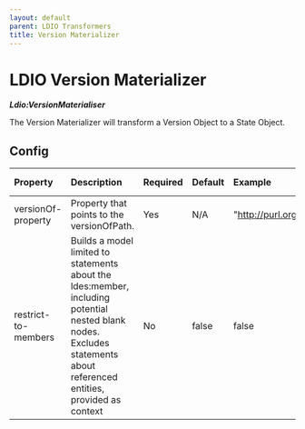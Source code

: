 ```yaml
---
layout: default
parent: LDIO Transformers
title: Version Materializer
---
```


# LDIO Version Materializer

***Ldio:VersionMaterialiser***

The Version Materializer will transform a Version Object to a State Object.

## Config

| Property            | Description                                                                                                                                                             | Required | Default | Example                                | Supported values |
|:--------------------|:------------------------------------------------------------------------------------------------------------------------------------------------------------------------|:---------|:--------|:---------------------------------------|:-----------------|
| versionOf-property  | Property that points to the versionOfPath.                                                                                                                              | Yes      | N/A     | "http://purl.org/dc/terms/isVersionOf" | String           |
| restrict-to-members | Builds a model limited to statements about the ldes:member, including potential nested blank nodes.  Excludes statements about referenced entities, provided as context | No       | false   | false                                  | true or false    |